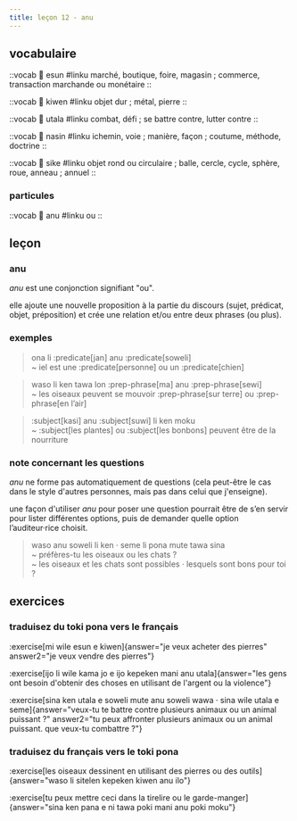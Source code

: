 ```yaml
---
title: leçon 12 - anu 
---
```

## vocabulaire

::vocab
󱤋 esun
#linku
marché, boutique, foire, magasin ; commerce, transaction marchande ou monétaire
::

::vocab
󱤛 kiwen
#linku
objet dur ; métal, pierre
::

::vocab
󱥱 utala
#linku
combat, défi ; se battre contre, lutter contre
::

::vocab
󱤿 nasin
#linku
ichemin, voie ; manière, façon ; coutume, méthode, doctrine
::

::vocab
󱥜 sike
#linku
objet rond ou circulaire ; balle, cercle, cycle, sphère, roue, anneau ; annuel
::

### particules
::vocab
󱤇 anu
#linku
ou
::

## leçon
### anu

*anu* est une conjonction signifiant "ou".

elle ajoute une nouvelle proposition à la partie du discours (sujet, prédicat, objet, préposition) et crée une relation et/ou entre deux phrases (ou plus).

### exemples
> ona li :predicate[jan] anu :predicate[soweli] \
> ~ iel est une :predicate[personne] ou un :predicate[chien]

> waso li ken tawa lon :prep-phrase[ma] anu :prep-phrase[sewi] \
> ~ les oiseaux peuvent se mouvoir :prep-phrase[sur terre] ou :prep-phrase[en l’air]

> :subject[kasi] anu :subject[suwi] li ken moku \
> ~ :subject[les plantes] ou :subject[les bonbons] peuvent être de la nourriture

### note concernant les questions

*anu* ne forme pas automatiquement de questions (cela peut-être le cas dans le style d'autres personnes, mais pas dans celui que j'enseigne).

une façon d'utiliser *anu* pour poser une question pourrait être de s’en servir pour lister différentes options, puis de demander quelle option l’auditeur·rice choisit.

> waso anu soweli li ken · seme li pona mute tawa sina \
> ~ préfères-tu les oiseaux ou les chats ? \
> ~ les oiseaux et les chats sont possibles · lesquels sont bons pour toi ?


## exercices
### traduisez du toki pona vers le français
:exercise[mi wile esun e kiwen]{answer="je veux acheter des pierres" answer2="je veux vendre des pierres"}

:exercise[ijo li wile kama jo e ijo kepeken mani anu utala]{answer="les gens ont besoin d'obtenir des choses en utilisant de l'argent ou la violence"}

:exercise[sina ken utala e soweli mute anu soweli wawa · sina wile utala e seme]{answer="veux-tu te battre contre plusieurs animaux ou un animal puissant ?" answer2="tu peux affronter plusieurs animaux ou un animal puissant. que veux-tu combattre ?"}

### traduisez du français vers le toki pona
:exercise[les oiseaux dessinent en utilisant des pierres ou des outils]{answer="waso li sitelen kepeken kiwen anu ilo"}

:exercise[tu peux mettre ceci dans la tirelire ou le garde-manger]{answer="sina ken pana e ni tawa poki mani anu poki moku"}
